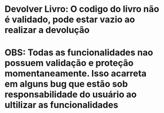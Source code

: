 # Devolver Livro: O codigo do livro não é validado, pode estar vazio ao realizar a devolução 
# OBS: Todas as funcionalidades nao possuem validação e proteção momentaneamente. Isso acarreta em alguns bug que estão sob responsabilidade do usuário ao ultilizar as funcionalidades 
